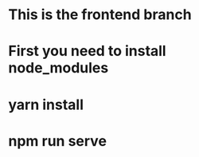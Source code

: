 # This is the frontend branch

# First you need to install node_modules

# yarn install

# npm run serve
